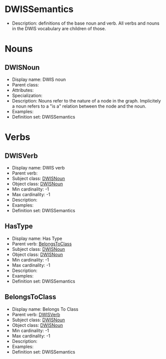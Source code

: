 # DWISSemantics<!-- DEFINITION SET HEADER -->
- Description: definitions of the base noun and verb. All verbs and nouns in the DWIS vocabulary are children of those.
# Nouns
## DWISNoun <!-- NOUN -->
- Display name: DWIS noun
- Parent class: [](./.md#)
- Attributes:
- Specialization:
- Description: Nouns refer to the nature of a node in the graph. Implicitely a noun refers to a "is a" relation between the node and the noun.
- Examples:
- Definition set: DWISSemantics
# Verbs
## DWISVerb <!-- VERB -->
- Display name: DWIS verb
- Parent verb: [](./.md#)
- Subject class: [DWISNoun](./DWISSemantics.md#DWISNoun)
- Object class: [DWISNoun](./DWISSemantics.md#DWISNoun)
- Min cardinality: -1
- Max cardinality: -1
- Description: 
- Examples: 
- Definition set: DWISSemantics
## HasType <!-- VERB -->
- Display name: Has Type
- Parent verb: [BelongsToClass](./DWISSemantics.md#BelongsToClass)
- Subject class: [DWISNoun](./DWISSemantics.md#DWISNoun)
- Object class: [DWISNoun](./DWISSemantics.md#DWISNoun)
- Min cardinality: -1
- Max cardinality: -1
- Description: 
- Examples: 
- Definition set: DWISSemantics
## BelongsToClass <!-- VERB -->
- Display name: Belongs To Class
- Parent verb: [DWISVerb](./DWISSemantics.md#DWISVerb)
- Subject class: [DWISNoun](./DWISSemantics.md#DWISNoun)
- Object class: [DWISNoun](./DWISSemantics.md#DWISNoun)
- Min cardinality: -1
- Max cardinality: -1
- Description: 
- Examples: 
- Definition set: DWISSemantics
